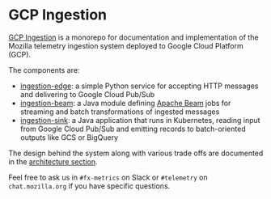 # GCP Ingestion

[GCP Ingestion](https://github.com/mozilla/gcp-ingestion/) is a monorepo for
documentation and implementation of the Mozilla telemetry ingestion system
deployed to Google Cloud Platform (GCP).

The components are:

- [ingestion-edge](ingestion-edge): a simple Python service for accepting HTTP
  messages and delivering to Google Cloud Pub/Sub
- [ingestion-beam](ingestion-beam): a Java module defining
  [Apache Beam](https://beam.apache.org/) jobs for streaming and batch
  transformations of ingested messages
- [ingestion-sink](ingestion-sink): a Java application that runs
  in Kubernetes, reading input from Google Cloud Pub/Sub and emitting
  records to batch-oriented outputs like GCS or BigQuery

The design behind the system along with various trade offs are documented in
the [architecture section](./architecture/overview.md).

Feel free to ask us in `#fx-metrics` on Slack or `#telemetry` on `chat.mozilla.org`
if you have specific questions.
